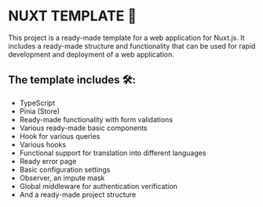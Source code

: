 # NUXT TEMPLATE 🧷
This project is a ready-made template for a web application for Nuxt.js. It includes a ready-made structure and functionality that can be used for rapid development and deployment of a web application.

## The template includes 🛠:
- TypeScript
- Pinia (Store)
- Ready-made functionality with form validations
- Various ready-made basic components
- Hook for various queries
- Various hooks
- Functional support for translation into different languages
- Ready error page
- Basic configuration settings
- Observer, an impute mask
- Global middleware for authentication verification
- And a ready-made project structure
